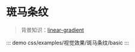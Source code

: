 # 斑马条纹

> 背景知识：[linear-gradient](https://developer.mozilla.org/zh-CN/docs/Web/CSS/linear-gradient)

::: demo
css/examples/视觉效果/斑马条纹/basic
:::


